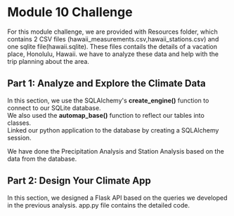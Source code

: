 # Module 10 Challenge       
          
For this module challenge, we are provided with Resources folder, which contains 2 CSV files (hawaii_measurements.csv,hawaii_stations.csv) and one sqlite file(hawaii.sqlite). These files contails the details of a vacation place, Honolulu, Hawaii. we have to analyze these data and help with the trip planning about the area.          

## Part 1: Analyze and Explore the Climate Data

In this section, we use the SQLAlchemy's **create_engine()** function to connect to our SQLite database.              
We also used the **automap_base()** function to reflect our tables into classes.   
Linked our python application to the database by creating a SQLAlchemy session.    

We have done the Precipitation Analysis and Station Analysis based on the data from the database.        
        
## Part 2: Design Your Climate App

In this section, we designed a Flask API based on the queries we developed in the previous analysis. app.py file contains the detailed code. 





        



